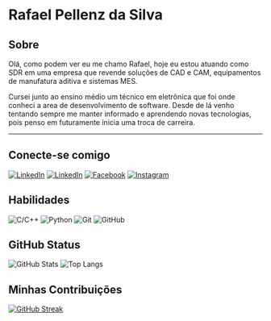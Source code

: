 # Rafael Pellenz da Silva

## Sobre

Olá, como podem ver eu me chamo Rafael, hoje eu estou atuando como SDR em uma empresa que revende soluções de CAD e CAM, equipamentos de manufatura aditiva e sistemas MES.

Cursei junto ao ensino médio um técnico em eletrônica que foi onde conheci a area de desenvolvimento de software. Desde de lá venho tentando sempre me manter informado e aprendendo novas tecnologias, pois penso em futuramente inicia uma troca de carreira.

------

## Conecte-se comigo
[![LinkedIn](https://img.shields.io/badge/GitHub-d3d3d3?style=for-the-badge&logo=github&logoColor=000)](https://github.com/rafaelpellenz)
[![LinkedIn](https://img.shields.io/badge/LinkedIn-d3d3d3?style=for-the-badge&logo=linkedin&logoColor=000)](https://www.linkedin.com/in/rafael-pellenz-da-silva-482611125/)
[![Facebook](https://img.shields.io/badge/Facebook-d3d3d3?style=for-the-badge&logo=facebook&logoColor=000)](https://www.facebook.com/rafael.pellenz.9)
[![Instagram](https://img.shields.io/badge/Instagram-d3d3d3?style=for-the-badge&logo=instagram&logoColor=000)](https://www.instagram.com/rafael_pellenz/)

## Habilidades
![C/C++](https://img.shields.io/badge/C/C++-d3d3d3?style=for-the-badge&logo=c&logoColor=000)
![Python](https://img.shields.io/badge/python-d3d3d3?style=for-the-badge&logo=python&logoColor=000)
![Git](https://img.shields.io/badge/git-d3d3d3?style=for-the-badge&logo=git&logoColor=000)
![GitHub](https://img.shields.io/badge/github-d3d3d3?style=for-the-badge&logo=github&logoColor=000)

## GitHub Status
![GitHub Stats](https://github-readme-stats.vercel.app/api?username=rafaelpellenz&theme=transparent&bg_color=1c1c1c&border_color=ff6347&show_icons=true&icon_color=ff6347&title_color=E94D5F&text_color=FFF&hide_title=true&hide=stars)
![Top Langs](https://github-readme-stats-git-masterrstaa-rickstaa.vercel.app/api/top-langs/?username=rafaelpellenz&layout=compact&bg_color=1c1c1c&border_color=ff6347&title_color=E94D5F&text_color=FFF)

## Minhas Contribuições
[![GitHub Streak](https://streak-stats.demolab.com?user=rafaelpellenz&theme=nord)](https://git.io/streak-stats)